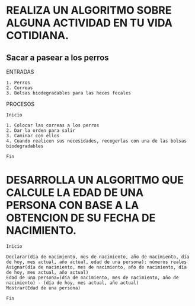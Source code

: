 # REALIZA UN ALGORITMO SOBRE ALGUNA ACTIVIDAD EN TU VIDA COTIDIANA.

## Sacar a pasear a los perros
ENTRADAS

    1. Perros
    2. Correas
    3. Bolsas biodegradables para las heces fecales

PROCESOS

    Inicio

    1. Colocar las correas a los perros
    2. Dar la orden para salir
    3. Caminar con ellos
    4. Cuando realicen sus necesidades, recogerlas con una de las bolsas biodegradables

    Fin

# DESARROLLA UN ALGORITMO QUE CALCULE LA EDAD DE UNA PERSONA CON BASE A LA OBTENCION DE SU FECHA DE NACIMIENTO.

    Inicio

    Declarar(día de nacimiento, mes de nacimiento, año de nacimiento, día de hoy, mes actual, año actual, edad de una persona): números reales
    Asignar(día de nacimiento, mes de nacimiento, año de nacimiento, día de hoy, mes actual, año actual)
    Edad de una persona=(día de nacimiento, mes de nacimiento, año de nacimiento) - (día de hoy, mes actual, año actual)
    Mostrar(Edad de una persona)

    Fin
